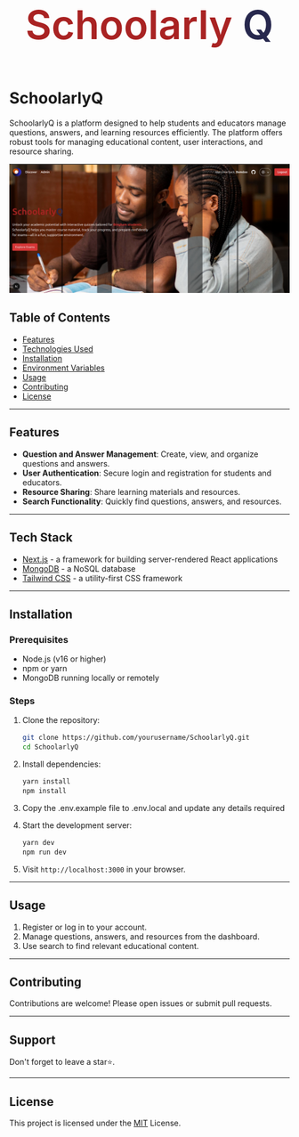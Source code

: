<p style="font-size: 72px;text-align: center;font-weight: 600;">
    <span style="color:#A92323;">Schoolarly</span>
    <span style="color:#27284E;">Q</span>
</p>

# SchoolarlyQ

SchoolarlyQ is a platform designed to help students and educators manage questions, answers, and learning resources efficiently. The platform offers robust tools for managing educational content, user interactions, and resource sharing.

![SchoolarlyQ Hero Page](/public/hero-screenshot.png)

## Table of Contents

- [Features](#features)
- [Technologies Used](#technologies-used)
- [Installation](#installation)
- [Environment Variables](#environment-variables)
- [Usage](#usage)
- [Contributing](#contributing)
- [License](#license)

---

## Features

- **Question and Answer Management**: Create, view, and organize questions and answers.
- **User Authentication**: Secure login and registration for students and educators.
- **Resource Sharing**: Share learning materials and resources.
- **Search Functionality**: Quickly find questions, answers, and resources.

---

## Tech Stack

- [Next.js](https://nextjs.org/) - a framework for building server-rendered React applications
- [MongoDB](https://www.mongodb.com/) - a NoSQL database
- [Tailwind CSS](https://tailwindcss.com/) - a utility-first CSS framework

---

## Installation

### Prerequisites

- Node.js (v16 or higher)
- npm or yarn
- MongoDB running locally or remotely

### Steps

1. Clone the repository:
    ```bash
    git clone https://github.com/yourusername/SchoolarlyQ.git
    cd SchoolarlyQ
    ```

2. Install dependencies:
    ```bash
    yarn install
    npm install
    ```

3. Copy the .env.example file to .env.local and update any details required

4. Start the development server:
    ```bash
    yarn dev
    npm run dev
    ```

5. Visit `http://localhost:3000` in your browser.

---

## Usage

1. Register or log in to your account.
2. Manage questions, answers, and resources from the dashboard.
3. Use search to find relevant educational content.

---

## Contributing

Contributions are welcome! Please open issues or submit pull requests.

---

## Support
Don't forget to leave a star⭐️.

---

## License

This project is licensed under the [MIT](LICENSE) License.
